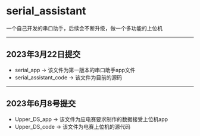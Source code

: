 # serial_assistant
 一个自己开发的串口助手，后续会不断升级，做一个多功能的上位机

---

## 2023年3月22日提交
* serial_app -> 该文件为第一版本的串口助手app文件
* serial_assistant_code -> 该文件为目前的源码
---
## 2023年6月8号提交
* Upper_DS_app -> 该文件为应电赛要求制作的数据接受上位机app
* Upper_DS_code -> 该文件为电赛上位机的源代码